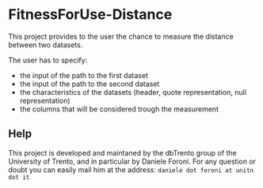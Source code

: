 # FitnessForUse-Distance

This project provides to the user the chance to measure the distance between two datasets.

The user has to specify:
- the input of the path to the first dataset
- the input of the path to the second dataset
- the characteristics of the datasets (header, quote representation, null representation)
- the columns that will be considered trough the measurement

Help
----
This project is developed and maintaned by the dbTrento group of the University of Trento, and in particular by Daniele Foroni.
For any question or doubt you can easily mail him at the address:
`daniele dot foroni at unitn dot it`
